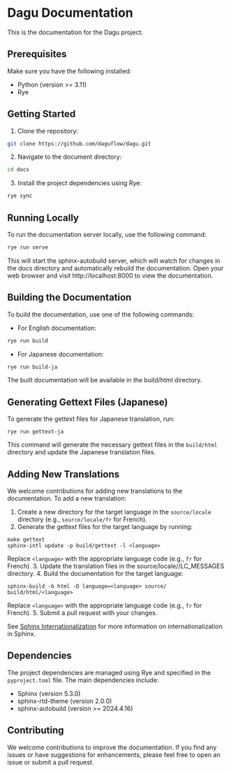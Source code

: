 # Dagu Documentation

This is the documentation for the Dagu project.

## Prerequisites

Make sure you have the following installed:

-   Python (version >= 3.11)
-   Rye

## Getting Started

1. Clone the repository:

```sh
git clone https://github.com/daguflow/dagu.git
```

2. Navigate to the document directory:

```sh
cd docs
```

3. Install the project dependencies using Rye:

```sh
rye sync
```

## Running Locally

To run the documentation server locally, use the following command:

```sh
rye run serve
```

This will start the sphinx-autobuild server, which will watch for changes in the docs directory and automatically rebuild the documentation.
Open your web browser and visit http://localhost:8000 to view the documentation.

## Building the Documentation

To build the documentation, use one of the following commands:

-   For English documentation:

```sh
rye run build
```

-   For Japanese documentation:

```sh
rye run build-ja
```

The built documentation will be available in the build/html directory.

## Generating Gettext Files (Japanese)

To generate the gettext files for Japanese translation, run:

```shell
rye run gettext-ja
```

This command will generate the necessary gettext files in the `build/html` directory and update the Japanese translation files.

## Adding New Translations

We welcome contributions for adding new translations to the documentation. To add a new translation:

1. Create a new directory for the target language in the `source/locale` directory (e.g., `source/locale/fr` for French).
2. Generate the gettext files for the target language by running:

```shell
make gettext
sphinx-intl update -p build/gettext -l <language>
```

Replace `<language>` with the appropriate language code (e.g., `fr` for French). 3. Update the translation files in the source/locale/<language>/LC_MESSAGES directory. 4. Build the documentation for the target language:

```shell
sphinx-build -b html -D language=<language> source/ build/html/<language>
```

Replace `<language>` with the appropriate language code (e.g., `fr` for French). 5. Submit a pull request with your changes.

See [Sphinx Internationalization](https://www.sphinx-doc.org/en/master/usage/advanced/intl.html) for more information on internationalization in Sphinx.

## Dependencies

The project dependencies are managed using Rye and specified in the `pyproject.toml` file. The main dependencies include:

-   Sphinx (version 5.3.0)
-   sphinx-rtd-theme (version 2.0.0)
-   sphinx-autobuild (version >= 2024.4.16)

## Contributing

We welcome contributions to improve the documentation. If you find any issues or have suggestions for enhancements, please feel free to open an issue or submit a pull request.
